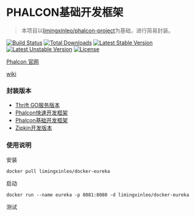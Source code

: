 # PHALCON基础开发框架

> 本项目以[limingxinleo/phalcon-project](https://github.com/limingxinleo/phalcon)为基础，进行简易封装。

[![Build Status](https://travis-ci.org/limingxinleo/phalcon-unit-test.svg?branch=master)](https://travis-ci.org/limingxinleo/phalcon-unit-test)
[![Total Downloads](https://poser.pugx.org/limingxinleo/phalcon-project/downloads)](https://packagist.org/packages/limingxinleo/phalcon-project)
[![Latest Stable Version](https://poser.pugx.org/limingxinleo/phalcon-project/v/stable)](https://packagist.org/packages/limingxinleo/phalcon-project)
[![Latest Unstable Version](https://poser.pugx.org/limingxinleo/phalcon-project/v/unstable)](https://packagist.org/packages/limingxinleo/phalcon-project)
[![License](https://poser.pugx.org/limingxinleo/phalcon-project/license)](https://packagist.org/packages/limingxinleo/phalcon-project)


[Phalcon 官网](https://docs.phalconphp.com/zh/latest/index.html)

[wiki](https://github.com/limingxinleo/simple-subcontrollers.phalcon/wiki)

### 封装版本
- [Thrift GO服务版本](https://github.com/limingxinleo/thrift-go-phalcon-project)
- [Phalcon快速开发框架](https://github.com/limingxinleo/biz-phalcon)
- [Phalcon基础开发框架](https://github.com/limingxinleo/basic-phalcon)
- [Zipkin开发版本](https://github.com/limingxinleo/zipkin-phalcon)

### 使用说明

安装
~~~
docker pull limingxinleo/docker-eureka
~~~

启动
~~~
docker run --name eureka -p 8081:8080 -d limingxinleo/docker-eureka
~~~

测试
~~~
~~~
